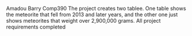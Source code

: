 Amadou Barry
Comp390
The project creates two tablee. One table shows the meteorite that fell from 2013 and later years, and the other one just shows meteorites that weight over 2,900,000 grams.
All project requirements completed
